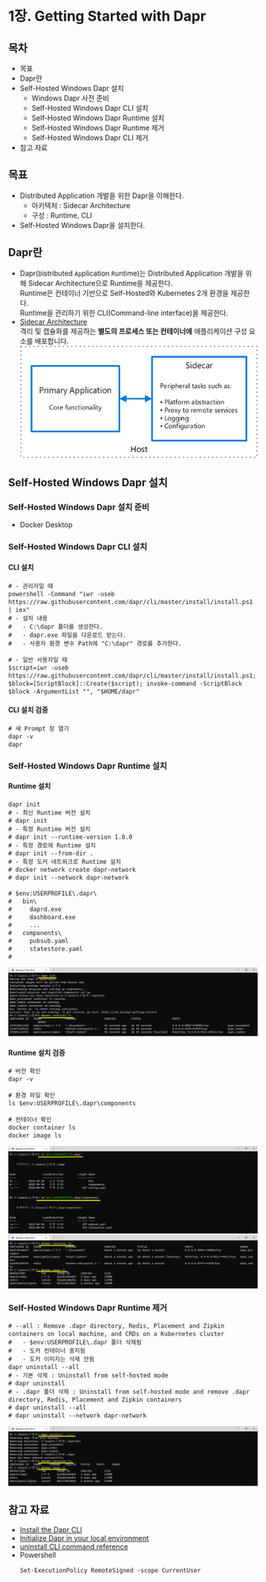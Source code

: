 # 1장. Getting Started with Dapr

## 목차
- 목표
- Dapr란
- Self-Hosted Windows Dapr 설치
  - Windows Dapr 사전 준비
  - Self-Hosted Windows Dapr CLI 설치
  - Self-Hosted Windows Dapr Runtime 설치
  - Self-Hosted Windows Dapr Runtime 제거
  - Self-Hosted Windows Dapr CLI 제거
- 참고 자료


## 목표
- Distributed Application 개발을 위한 Dapr을 이해한다.
  - 아키텍처 :  Sidecar Architecture
  - 구성 : Runtime, CLI
- Self-Hosted Windows Dapr을 설치한다.


## Dapr란
- Dapr(`D`istributed `Ap`plication `R`untime)는 Distributed Application 개발을 위해 Sidecar Architecture으로 Runtime을 제공한다.  
  Runtime은 컨테이너 기반으로 Self-Hosted와 Kubernetes 2개 환경을 제공한다.  
  Runtime을 관리하기 위한 CLI(Command-line interface)을 제공한다.
- [Sidecar Architecture](https://docs.microsoft.com/ko-kr/azure/architecture/patterns/sidecar)  
  격리 및 캡슐화를 제공하는 **별도의 프로세스 또는 컨테이너에** 애플리케이션 구성 요소를 배포합니다.  
  ![](2022-06-04-19-08-17.png)


## Self-Hosted Windows Dapr 설치
### Self-Hosted Windows Dapr 설치 준비
- Docker Desktop

### Self-Hosted Windows Dapr CLI 설치
#### CLI 설치
```shell
# - 관리자일 때
powershell -Command "iwr -useb https://raw.githubusercontent.com/dapr/cli/master/install/install.ps1 | iex"
# - 설치 내용
#   - C:\dapr 폴더를 생성한다.
#   - dapr.exe 파일을 다운로드 받는다.
#   - 사용자 환경 변수 Path에 "C:\dapr" 경로를 추가한다.

# - 일반 사용자일 때
$script=iwr -useb https://raw.githubusercontent.com/dapr/cli/master/install/install.ps1; $block=[ScriptBlock]::Create($script); invoke-command -ScriptBlock $block -ArgumentList "", "$HOME/dapr"
```

#### CLI 설치 검증
```shell
# 새 Prompt 창 열기
dapr -v
dapr
```

### Self-Hosted Windows Dapr Runtime 설치
#### Runtime 설치
```shell
dapr init
# - 최신 Runtime 버전 설치
# dapr init
# - 특정 Runtime 버전 설치
# dapr init --runtime-version 1.0.0
# - 특정 경로에 Runtime 설치
# dapr init --from-dir .
# - 특정 도커 네트워크로 Runtime 설치
# docker network create dapr-network
# dapr init --network dapr-network

# $env:USERPROFILE\.dapr\
#   bin\
#     daprd.exe
#     dashboard.exe
#     ...
#   components\
#     pubsub.yaml
#     statestore.yaml
#
```
![](2022-06-04-15-57-11.png)

#### Runtime 설치 검증
```shell
# 버전 확인
dapr -v

# 환경 파일 확인
ls $env:USERPROFILE\.dapr\components

# 컨테이너 확인
docker container ls
docker image ls
```
![](2022-06-04-16-01-34.png)
![](2022-06-04-18-21-08.png)

### Self-Hosted Windows Dapr Runtime 제거
```shell
# --all : Remove .dapr directory, Redis, Placement and Zipkin containers on local machine, and CRDs on a Kubernetes cluster
#   - $env:USERPROFILE\.dapr 폴더 삭제됨
#   - 도커 컨테이너 중지됨
#   - 도커 이미지는 삭제 안됨
dapr uninstall --all
# - 기본 삭제 : Uninstall from self-hosted mode
# dapr uninstall
# - .dapr 폴더 삭제 : Uninstall from self-hosted mode and remove .dapr directory, Redis, Placement and Zipkin containers
# dapr uninstall --all
# dapr uninstall --network dapr-network
```
![](2022-06-04-18-25-26.png)


## 참고 자료
- [Install the Dapr CLI](https://docs.dapr.io/getting-started/install-dapr-cli/)
- [Initialize Dapr in your local environment](https://docs.dapr.io/getting-started/install-dapr-selfhost/)
- [uninstall CLI command reference](https://docs.dapr.io/reference/cli/dapr-uninstall/)
- Powershell
  ```shell
  Set-ExecutionPolicy RemoteSigned -scope CurrentUser
  ```

